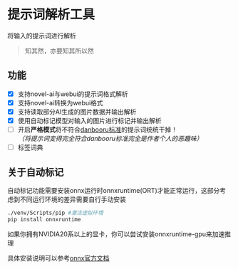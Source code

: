 # 提示词解析工具

将输入的提示词进行解析
> 知其然，亦要知其所以然

## 功能

- [x] 支持novel-ai与webui的提示词格式解析
- [x] 支持novel-ai转换为webui格式
- [x] 支持读取部分AI生成的图片数据并输出解析
- [x] 使用自动标记模型对输入的图片进行标记并输出解析
- [ ] 开启**严格模式**将不符合[danbooru标准](https://danbooru.donmai.us/wiki_pages/howto%3Atag "danbooru wiki中标记图片的标准")的提示词统统干掉！  
*（将提示词变得完全符合danbooru标准完全是作者个人的恶趣味）*
- [ ] 标签词典

## 关于自动标记

自动标记功能需要安装onnx运行时onnxruntime(ORT)才能正常运行，这部分考虑到不同运行环境的差异需要自行手动安装

```bash
./venv/Scripts/pip #激活虚拟环境
pip install onnxruntime
```

如果你拥有NVIDIA20系以上的显卡，你可以尝试安装onnxruntime-gpu来加速推理

具体安装说明可以参考[onnx官方文档](https://onnxruntime.ai/docs/install/#python-installs)

